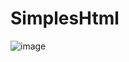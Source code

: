 # SimplesHtml

![image](https://github.com/drika-dev/SimplesHtml/assets/126597972/b2e5ed0d-7c92-4af3-99c5-a2f3509d4778)
